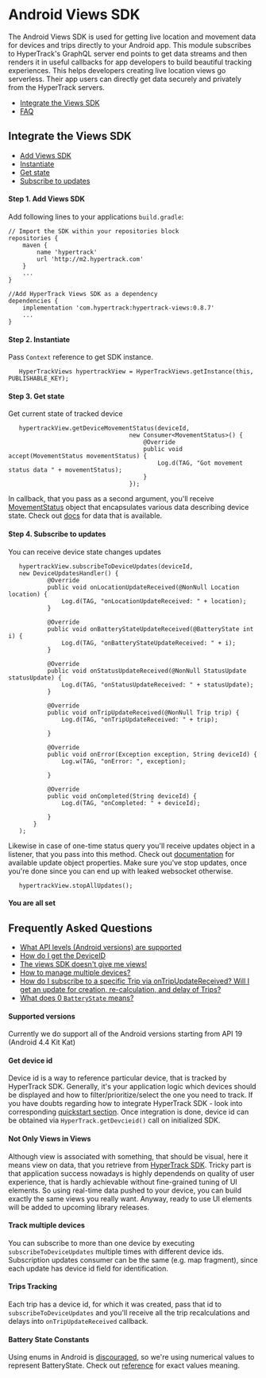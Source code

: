 # Android Views SDK

The Android Views SDK is used for getting live location and movement data for devices and trips directly to your Android app. This module subscribes to HyperTrack's GraphQL server end points to get data streams and then renders it in useful callbacks for app developers to build beautiful tracking experiences. This helps developers creating live location views go serverless. Their app users can directly get data securely and privately from the HyperTrack servers.
* [Integrate the Views SDK](#integrate-the-views-sdk)
* [FAQ](#frequently-asked-questions)

## Integrate the Views SDK
 - [Add Views SDK](#step-1-add-views-sdk)
 - [Instantiate](#step-2-instantiate)
 - [Get state](#step-3-get-state)
 - [Subscribe to updates](#step-4-subscribe-to-updates)

#### Step 1. Add Views SDK
Add following lines to your applications `build.gradle`:
```
// Import the SDK within your repositories block
repositories {
    maven {
        name 'hypertrack'
        url 'http://m2.hypertrack.com'
    }
    ...
}

//Add HyperTrack Views SDK as a dependency
dependencies {
    implementation 'com.hypertrack:hypertrack-views:0.8.7'
    ...
}
```

#### Step 2. Instantiate
Pass `Context` reference to get SDK instance.
```
   HyperTrackViews hypertrackView = HyperTrackViews.getInstance(this, PUBLISHABLE_KEY);
```

#### Step 3. Get state
Get current state of tracked device
```
   hypertrackView.getDeviceMovementStatus(deviceId,
                                  new Consumer<MovementStatus>() {
                                      @Override
                                      public void accept(MovementStatus movementStatus) {
                                          Log.d(TAG, "Got movement status data " + movementStatus);
                                      }
                                  });
```
In callback, that you pass as a second argument, you'll receive [MovementStatus](https://hypertrack.github.io/sdk-views-android/javadoc/0.8.7/com/hypertrack/sdk/views/dao/MovementStatus.html)
object that encapsulates various data describing device state.
Check out [docs](https://hypertrack.github.io/sdk-views-android/javadoc/0.8.7/) for data that is available.

#### Step 4. Subscribe to updates
You can receive device state changes updates
```
   hypertrackView.subscribeToDeviceUpdates(deviceId,
   new DeviceUpdatesHandler() {
           @Override
           public void onLocationUpdateReceived(@NonNull Location location) {
               Log.d(TAG, "onLocationUpdateReceived: " + location);
           }

           @Override
           public void onBatteryStateUpdateReceived(@BatteryState int i) {
               Log.d(TAG, "onBatteryStateUpdateReceived: " + i);
           }

           @Override
           public void onStatusUpdateReceived(@NonNull StatusUpdate statusUpdate) {
               Log.d(TAG, "onStatusUpdateReceived: " + statusUpdate);
           }

           @Override
           public void onTripUpdateReceived(@NonNull Trip trip) {
               Log.d(TAG, "onTripUpdateReceived: " + trip);

           }

           @Override
           public void onError(Exception exception, String deviceId) {
               Log.w(TAG, "onError: ", exception);

           }

           @Override
           public void onCompleted(String deviceId) {
               Log.d(TAG, "onCompleted: " + deviceId);

           }
       }
   );
```
Likewise in case of one-time status query you'll receive updates object in a listener, that you pass
into this method. Check out [documentation](https://hypertrack.github.io/sdk-views-android/javadoc/0.8.7/)
for available update object properties.
Make sure you've stop updates, once you're done since you can end up with leaked websocket otherwise.

```
   hypertrackView.stopAllUpdates();
```

#### You are all set

## Frequently Asked Questions
- [What API levels (Android versions) are supported](#supported-versions)
- [How do I get the DeviceID](#get-device-id)
- [The views SDK doesn't give me views!](#not-only-views-in-views)
- [How to manage multiple devices?](#track-multiple-devices)
- [How do I subscribe to a specific Trip via onTripUpdateReceived?
   Will I get an update for creation, re-calculation, and delay of Trips?](#trips-tracking)
- [What does 0 `BatteryState` means?](#battery-state-constants)

#### Supported versions
Currently we do support all of the Android versions starting from API 19 (Android 4.4 Kit Kat)


#### Get device id
Device id is a way to reference particular device, that is tracked by HyperTrack SDK.
Generally, it's your application logic which devices should be displayed and how to filter/prioritize/select
the one you need to track. If you have doubts regarding how to integrate HyperTrack SDK - look into
corresponding [quickstart section](https://github.com/hypertrack/quickstart-android#integrate-the-sdk).
Once integration is done, device id can be obtained via `HyperTrack.getDevcieid()` call on initialized SDK.

#### Not Only Views in Views
Although view is associated with something, that should be visual, here it means view on data, that
you retrieve from [HyperTrack SDK](https://github.com/hypertrack/quickstart-android). Tricky part is
that application success nowadays is highly dependends on quality of user experience, that is hardly
achievable without fine-grained tuning of UI elements. So using real-time data pushed to your device,
you can build exactly the same views you really want. Anyway, ready to use UI elements will be added
to upcoming library releases.

#### Track multiple devices
You can subscribe to more than one device by executing `subscribeToDeviceUpdates` multiple times with
different device ids. Subscription updates consumer can be the same (e.g. map fragment), since each
update has device id field for identification.

#### Trips Tracking
Each trip has a device id, for which it was created, pass that id to `subscribeToDeviceUpdates` and
you'll receive all the trip recalculations and delays into `onTripUpdateReceived` callback.


#### Battery State Constants
Using enums in Android is [discouraged](https://developer.android.com/topic/performance/reduce-apk-size#remove-enums),
so we're using numerical values to represent BatteryState. Check out
[reference](https://hypertrack.github.io/sdk-views-android/javadoc/0.8.7/constant-values.html#com.hypertrack.sdk.views.dao.MovementStatus.BATTERY_NORMAL)
for exact values meaning.
